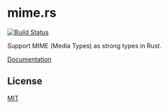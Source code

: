 # mime.rs

[![Build Status](https://travis-ci.org/seanmonstar/mime.rs.svg?branch=master)](https://travis-ci.org/seanmonstar/mime.rs)

Support MIME (Media Types) as strong types in Rust.

[Documentation](http://seanmonstar.github.io/mime.rs)

## License

[MIT](./LICENSE)
